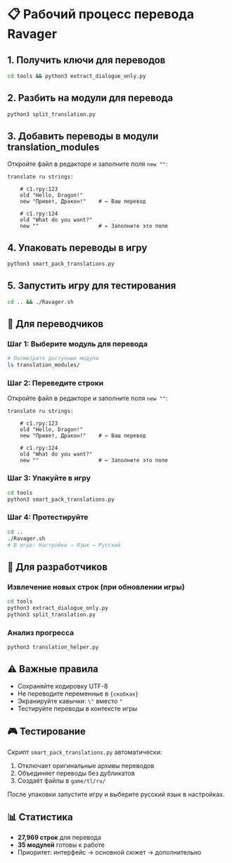# 📋 Рабочий процесс перевода Ravager

## 1. Получить ключи для переводов
```bash
cd tools && python3 extract_dialogue_only.py
```

## 2. Разбить на модули для перевода
```bash
python3 split_translation.py
```

## 3. Добавить переводы в модули translation_modules
Откройте файл в редакторе и заполните поля `new ""`:

```renpy
translate ru strings:

    # c1.rpy:123
    old "Hello, Dragon!"
    new "Привет, Дракон!"    # ← Ваш перевод

    # c1.rpy:124  
    old "What do you want?"
    new ""                   # ← Заполните это поле
```

## 4. Упаковать переводы в игру
```bash
python3 smart_pack_translations.py
```

## 5. Запустить игру для тестирования
```bash
cd .. && ./Ravager.sh
```

## 🎯 Для переводчиков

### Шаг 1: Выберите модуль для перевода
```bash
# Посмотрите доступные модули
ls translation_modules/
```

### Шаг 2: Переведите строки
Откройте файл в редакторе и заполните поля `new ""`:

```renpy
translate ru strings:

    # c1.rpy:123
    old "Hello, Dragon!"
    new "Привет, Дракон!"    # ← Ваш перевод

    # c1.rpy:124  
    old "What do you want?"
    new ""                   # ← Заполните это поле
```

### Шаг 3: Упакуйте в игру
```bash
cd tools
python3 smart_pack_translations.py
```

### Шаг 4: Протестируйте
```bash
cd ..
./Ravager.sh
# В игре: Настройки → Язык → Русский
```

## 🔧 Для разработчиков

### Извлечение новых строк (при обновлении игры)
```bash
cd tools
python3 extract_dialogue_only.py
python3 split_translation.py
```

### Анализ прогресса
```bash
python3 translation_helper.py
```

## ⚠️ Важные правила

- Сохраняйте кодировку UTF-8
- Не переводите переменные в `{скобках}`
- Экранируйте кавычки: `\"` вместо `"`
- Тестируйте переводы в контексте игры

## 🎮 Тестирование

Скрипт `smart_pack_translations.py` автоматически:
1. Отключает оригинальные архивы переводов
2. Объединяет переводы без дубликатов  
3. Создаёт файлы в `game/tl/ru/`

После упаковки запустите игру и выберите русский язык в настройках.

## 📊 Статистика

- **27,969 строк** для перевода
- **35 модулей** готовы к работе
- Приоритет: интерфейс → основной сюжет → дополнительно
